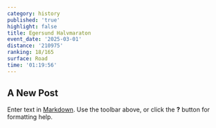 ```yaml
---
category: history
published: 'true'
highlight: false
title: Egersund Halvmaraton
event_date: '2025-03-01'
distance: '210975'
ranking: 18/165
surface: Road
time: '01:19:56'
---
```

## A New Post

Enter text in [Markdown](http://daringfireball.net/projects/markdown/). Use the toolbar above, or click the **?** button for formatting help.
